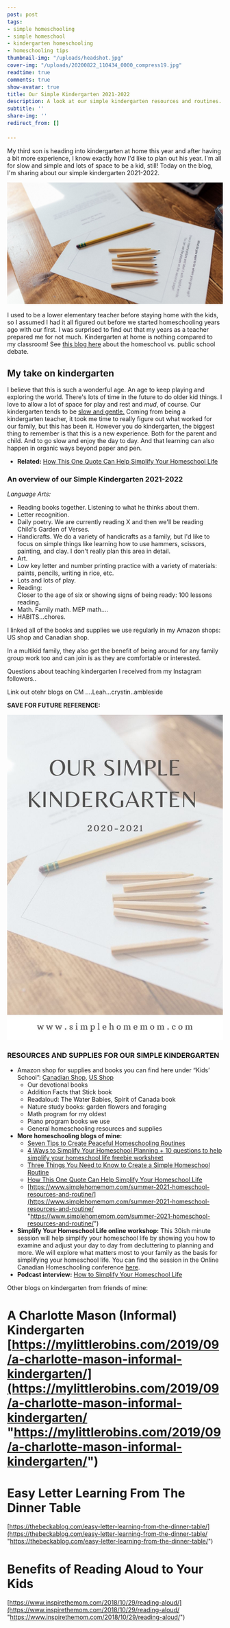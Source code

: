 ```yaml
---
post: post
tags:
- simple homeschooling
- simple homeschool
- kindergarten homeschooling
- homeschooling tips
thumbnail-img: "/uploads/headshot.jpg"
cover-img: "/uploads/20200822_110434_0000_compress19.jpg"
readtime: true
comments: true
show-avatar: true
title: Our Simple Kindergarten 2021-2022
description: A look at our simple kindergarten resources and routines.
subtitle: ''
share-img: ''
redirect_from: []

---
```

My third son is heading into kindergarten at home this year and after having a bit more experience, I know exactly how I'd like to plan out his year. I'm all for slow and simple and lots of space to be a kid, still! Today on the blog, I'm sharing about our simple kindergarten 2021-2022.

![A picture of pencils and paper on a table.](/uploads/simple-homeschooling-shm.jpg "Our Simple Kindergarten 2021-2022 SHM")

I used to be a lower elementary teacher before staying home with the kids, so I assumed I had it all figured out before we started homeschooling years ago with our first. I was surprised to find out that my years as a teacher prepared me for not much. Kindergarten at home is nothing compared to my classroom! See [this blog here](https://homeeducator.com/homeschool-vs-public-school/) about the homeschool vs. public school debate.

## My take on kindergarten

I believe that this is such a wonderful age. An age to keep playing and exploring the world. There's lots of time in the future to do older kid things. I love to allow a lot of space for play and rest and _mud_, of course. Our kindergarten tends to be [slow and gentle.](https://www.lifeabundantlyblog.com/lifeabundantlyblog/2019/11/2/relaxed-kindergarten-preschool-rhythm) Coming from being a kindergarten teacher, it took me time to really figure out what worked for our family, but this has been it. However you do kindergarten, the biggest thing to remember is that this is a new experience. Both for the parent and child. And to go slow and enjoy the day to day. And that learning can also happen in organic ways beyond paper and pen. 

* **Related:** [How This One Quote Can Help Simplify Your Homeschool Life](https://www.simplehomemom.com/how-this-one-quote-can-help-simplify-your-homeschool-life/)

### An overview of our Simple Kindergarten 2021-2022

_Language Arts:_

* Reading books together. Listening to what he thinks about them.
* Letter recognition.
* Daily poetry. We are currently reading X and then we'll be reading Child's Garden of Verses.
* Handicrafts. We do a variety of handicrafts as a family, but I'd like to focus on simple things like learning how to use hammers, scissors, painting, and clay. I don't really plan this area in detail.
* Art.
* Low key letter and number printing practice with a variety of materials: paints, pencils, writing in rice, etc.
* Lots and lots of play.
* Reading:  
  Closer to the age of six or showing signs of being ready: 100 lessons reading.
* Math. Family math. MEP math....
* HABITS...chores.

I linked all of the books and supplies we use regularly in my Amazon shops: US shop and Canadian shop.

In a multikid family, they also get the benefit of being around for any family group work too and can join is as they are comfortable or interested.

Questions about teaching kindergarten I received from my Instagram followers..

Link out otehr blogs on CM ....Leah...crystin..ambleside

**SAVE FOR FUTURE REFERENCE:**

![Blog image.](/uploads/2-1.jpg "Our Simple Kindergarten 2020-2021 SHM")

### RESOURCES AND SUPPLIES FOR OUR SIMPLE KINDERGARTEN

* Amazon shop for supplies and books you can find here under “Kids’ School”: [Canadian Shop](https://www.simplehomemom.com/summer-2021-homeschool-resources-and-routine/www.amazon.ca/shop/simplehomemom), [US Shop](https://www.simplehomemom.com/summer-2021-homeschool-resources-and-routine/www.amazon.com/shop/simplehomemom)
  * Our devotional books
  * Addition Facts that Stick book
  * Readaloud: The Water Babies, Spirit of Canada book
  * Nature study books: garden flowers and foraging
  * Math program for my oldest
  * Piano program books we use
  * General homeschooling resources and supplies
* **More homeschooling blogs of mine:**
  * [Seven Tips to Create Peaceful Homeschooling Routines](https://www.simplehomemom.com/seven-tips-to-create-peaceful-homeschooling-routines/)
  * [4 Ways to Simplify Your Homeschool Planning + 10 questions to help simplify your homeschool life freebie worksheet](https://www.simplehomemom.com/4-ways-to-simplify-your-homeschool-planning/)
  * [Three Things You Need to Know to Create a Simple Homeschool Routine](https://www.simplehomemom.com/three-things-you-need-to-know-to-create-a-simple-homeschool-routine/)
  * [How This One Quote Can Help Simplify Your Homeschool Life](https://www.simplehomemom.com/how-this-one-quote-can-help-simplify-your-homeschool-life/)
  * [https://www.simplehomemom.com/summer-2021-homeschool-resources-and-routine/](https://www.simplehomemom.com/summer-2021-homeschool-resources-and-routine/ "https://www.simplehomemom.com/summer-2021-homeschool-resources-and-routine/")
* **Simplify Your Homeschool Life online workshop:** This 30ish minute session will help simplify your homeschool life by showing you how to examine and adjust your day to day from decluttering to planning and more. We will explore what matters most to your family as the basis for simplifying your homeschool life. You can find the session in the Online Canadian Homeschooling conference [here](https://canadianhomeschoolconference.com/aff/42/).
* **Podcast interview:** [How to Simplify Your Homeschool Life](https://capturingthecharmedlife.com/2021/03/15/how-to-simplify-your-homeschool-life/)

Other blogs on kindergarten from friends of mine:

# A Charlotte Mason (Informal) Kindergarten [https://mylittlerobins.com/2019/09/a-charlotte-mason-informal-kindergarten/](https://mylittlerobins.com/2019/09/a-charlotte-mason-informal-kindergarten/ "https://mylittlerobins.com/2019/09/a-charlotte-mason-informal-kindergarten/")

# Easy Letter Learning From The Dinner Table

[https://thebeckablog.com/easy-letter-learning-from-the-dinner-table/](https://thebeckablog.com/easy-letter-learning-from-the-dinner-table/ "https://thebeckablog.com/easy-letter-learning-from-the-dinner-table/")

# Benefits of Reading Aloud to Your Kids

[https://www.inspirethemom.com/2018/10/29/reading-aloud/](https://www.inspirethemom.com/2018/10/29/reading-aloud/ "https://www.inspirethemom.com/2018/10/29/reading-aloud/")